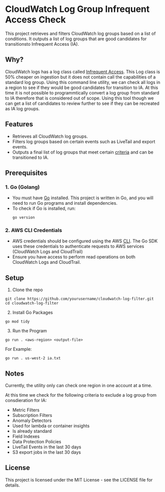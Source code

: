 # CloudWatch Log Group Infrequent Access Check

This project retrieves and filters CloudWatch log groups based on a list of conditions. It outputs a list of log groups that are good candidates for transitionsto Infrequent Access (IA).

## Why?
CloudWatch logs has a log class called [Infrequent Access](https://docs.aws.amazon.com/AmazonCloudWatch/latest/logs/CloudWatch_Logs_Log_Classes.html). This Log class is 50% cheaper on ingestion but it does not contain call the capabilities
of a standard log group. Using this command line utility, we can check all logs in a region to see if they would be good candidates for transition to IA. At this time it is not possible to programmtically convert a log group from standard to IA
therefore that is considered out of scope. Using this tool though we can get a list of candidates to review further to see if they can be recreated as IA log groups.

## Features
- Retrieves all CloudWatch log groups.
- Filters log groups based on certain events such as LiveTail and export events.
- Outputs a final list of log groups that meet certain [criteria](https://docs.aws.amazon.com/AmazonCloudWatch/latest/logs/CloudWatch_Logs_Log_Classes.html) and can be transitioned to IA.

## Prerequisites

### 1. Go (Golang)
- You must have [Go](https://golang.org/dl/) installed. This project is written in Go, and you will need to run Go programs and install dependencies.
- To check if Go is installed, run:
  ```bash
  go version
  ```

### 2. AWS CLI Credentials
- AWS credentials should be configured using the AWS [CLI](https://docs.aws.amazon.com/cli/v1/userguide/cli-chap-configure.html). The Go SDK uses these credentials to authenticate requests to AWS services (CloudWatch Logs and CloudTrail)
- Ensure you have access to perform read operations on both CloudWatch Logs and CloudTrail.

## Setup
1. Clone the repo
```
git clone https://github.com/yourusername/cloudwatch-log-filter.git
cd cloudwatch-log-filter
```

2. Install Go Packages
```
go mod tidy
```

3. Run the Program
```
go run . <aws-region> <output-file>
```

For Example:
```
go run . us-west-2 ia.txt
```

## Notes
Currently, the utility only can check one region in one account at a time.

At this time we check for the following criteria to exclude a log group from consdieration for IA:

- Metric Filters
- Subscription Filters
- Anomaly Detectors
- Used for lambda or container insights
- Is already standard
- Field Indexes
- Data Protection Policies
- LiveTail Events in the last 30 days
- S3 export jobs in the last 30 days

## License
This project is licensed under the MIT License - see the LICENSE file for details.
